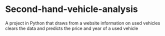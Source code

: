 # Second-hand-vehicle-analysis
A project in Python that draws from a website  information on used vehicles clears the data and predicts the price and year of a used vehicle
